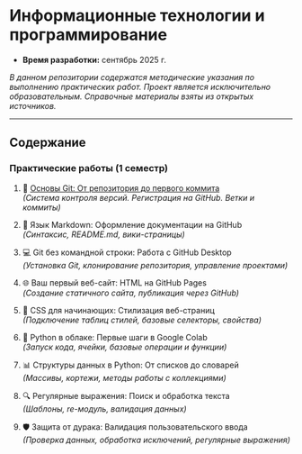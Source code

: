 # Информационные технологии и программирование

- **Время разработки:** сентябрь 2025 г.
 
_В данном репозитории содержатся методические указания по выполнению практических работ. Проект является исключительно образовательным. Справочные материалы взяты из открытых источников._
***
## Содержание
### Практические работы (1 семестр)

1.  🔄 [Основы Git: От репозитория до первого коммита](practices/PR1.md)  
_(Система контроля версий. Регистрация на GitHub. Ветки и коммиты)_

2. 📝 Язык Markdown: Оформление документации на GitHub  
_(Синтаксис, README.md, вики-страницы)_

3. 💻 Git без командной строки: Работа с GitHub Desktop  
_(Установка Git, клонирование репозитория, управление проектами)_

4. 🌐 Ваш первый веб-сайт: HTML на GitHub Pages  
_(Создание статичного сайта, публикация через GitHub)_

5. 🎨 CSS для начинающих: Стилизация веб-страниц  
_(Подключение таблиц стилей, базовые селекторы, свойства)_

6. 🐍 Python в облаке: Первые шаги в Google Colab  
_(Запуск кода, ячейки, базовые операции и функции)_

7. 📊 Структуры данных в Python: От списков до словарей  
_(Массивы, кортежи, методы работы с коллекциями)_

8. 🔍 Регулярные выражения: Поиск и обработка текста  
_(Шаблоны, re-модуль, валидация данных)_

9. 🛡️ Защита от дурака: Валидация пользовательского ввода  
_(Проверка данных, обработка исключений, регулярные выражения)_



